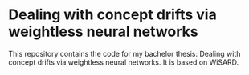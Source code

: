 # Dealing with concept drifts via weightless neural networks

This repository contains the code for my bachelor thesis: Dealing with concept drifts via weightless neural networks.
It is based on WiSARD.
